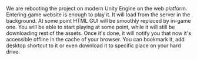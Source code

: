 We are rebooting the project on modern Unity Engine on the web platform. 
Entering game website is enough to play it. It will load from the server in the background. 
At some point HTML GUI will be smoothly replaced by in-game one.
You will be able to start playing at some point, while it will still be downloading rest of the assets.
Once it's done, it will notify you that now it's accessible offline in the cache of your browser.
You can bookmark it, add desktop shortcut to it or even download it to specific place on your hard drive.
